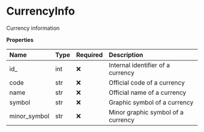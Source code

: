 # CurrencyInfo

Currency information

**Properties**

| Name         | Type | Required | Description                        |
| :----------- | :--- | :------- | :--------------------------------- |
| id\_         | int  | ❌       | Internal identifier of a currency  |
| code         | str  | ❌       | Official code of a currency        |
| name         | str  | ❌       | Official name of a currency        |
| symbol       | str  | ❌       | Graphic symbol of a currency       |
| minor_symbol | str  | ❌       | Minor graphic symbol of a currency |

<!-- This file was generated by liblab | https://liblab.com/ -->
